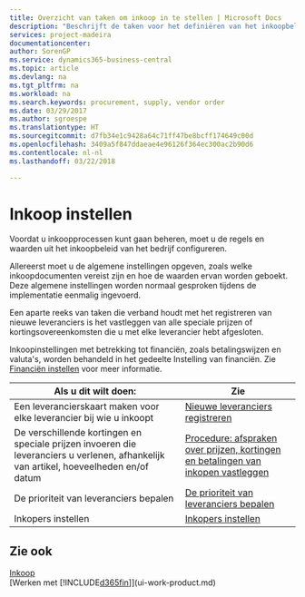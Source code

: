 ```yaml
---
title: Overzicht van taken om inkoop in te stellen | Microsoft Docs
description: "Beschrijft de taken voor het definiëren van het inkoopbeleid van uw bedrijf en het instellen van uw inkoopprocessen."
services: project-madeira
documentationcenter: 
author: SorenGP
ms.service: dynamics365-business-central
ms.topic: article
ms.devlang: na
ms.tgt_pltfrm: na
ms.workload: na
ms.search.keywords: procurement, supply, vendor order
ms.date: 03/29/2017
ms.author: sgroespe
ms.translationtype: HT
ms.sourcegitcommit: d7fb34e1c9428a64c71ff47be8bcff174649c00d
ms.openlocfilehash: 3409a5f847ddaeae4e96126f364ec300ac2b90d6
ms.contentlocale: nl-nl
ms.lasthandoff: 03/22/2018

---
```

# <a name="setting-up-purchasing"></a>Inkoop instellen
Voordat u inkoopprocessen kunt gaan beheren, moet u de regels en waarden uit het inkoopbeleid van het bedrijf configureren.

Allereerst moet u de algemene instellingen opgeven, zoals welke inkoopdocumenten vereist zijn en hoe de waarden ervan worden geboekt. Deze algemene instellingen worden normaal gesproken tijdens de implementatie eenmalig ingevoerd.

Een aparte reeks van taken die verband houdt met het registreren van nieuwe leveranciers is het vastleggen van alle speciale prijzen of kortingsovereenkomsten die u met elke leverancier hebt afgesloten.

Inkoopinstellingen met betrekking tot financiën, zoals betalingswijzen en valuta's, worden behandeld in het gedeelte Instelling van financiën. Zie [Financiën instellen](finance-setup-finance.md) voor meer informatie.

| Als u dit wilt doen: | Zie |
| --- | --- |
| Een leverancierskaart maken voor elke leverancier bij wie u inkoopt|[Nieuwe leveranciers registreren](purchasing-how-register-new-vendors.md) |
| De verschillende kortingen en speciale prijzen invoeren die leveranciers u verlenen, afhankelijk van artikel, hoeveelheden en/of datum |[Procedure: afspraken over prijzen, kortingen en betalingen van inkopen vastleggen](purchasing-how-record-purchase-price-discount-payment-agreements.md) |
| De prioriteit van leveranciers bepalen |[De prioriteit van leveranciers bepalen](purchasing-how-prioritize-vendors.md) |
| Inkopers instellen |[Inkopers instellen](purchasing-how-setup-purchasers.md) |

## <a name="see-also"></a>Zie ook
[Inkoop](purchasing-manage-purchasing.md)  
[Werken met [!INCLUDE[d365fin](includes/d365fin_md.md)]](ui-work-product.md)

